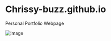 # Chrissy-buzz.github.io

Personal Portfolio Webpage

![image](https://drive.google.com/uc?export=view&id=1bg2sE81HhLYSI8u6jiDqFnm9_KKj-CqZ)
